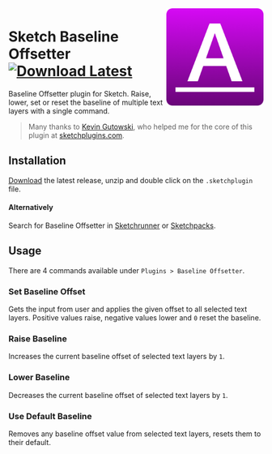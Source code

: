 <img src="https://github.com/ozgurgunes/Sketch-Baseline-Offsetter/blob/master/assets/icon.png?raw=true" alt="Sketch Baseline Offsetter" width="192" align="right" />

# Sketch Baseline Offsetter  [![Download Latest][image]][link]

[image]: https://img.shields.io/github/release/ozgurgunes/Sketch-Baseline-Offsetter.svg?label=Download
[link]: https://github.com/ozgurgunes/Sketch-Baseline-Offsetter/releases/latest/download/baseline-offsetter.sketchplugin.zip

Baseline Offsetter plugin for Sketch. Raise, lower, set or reset the baseline of multiple text layers with a single command.

> Many thanks to [Kevin Gutowski](https://github.com/KevinGutowski), who helped me for the core of this plugin at [sketchplugins.com](https://sketchplugins.com/d/2204-raise-lower-baseline-of-selected-text-layers).

## Installation

[Download][link] the latest release, unzip and double click on the `.sketchplugin` file.

#### Alternatively

Search for Baseline Offsetter in [Sketchrunner](http://sketchrunner.com/) or [Sketchpacks](https://sketchpacks.com/).

## Usage

There are 4 commands available under `Plugins > Baseline Offsetter`.

### Set Baseline Offset

Gets the input from user and applies the given offset to all selected text layers. Positive values raise, negative values lower and `0` reset the baseline.

### Raise Baseline

Increases the current baseline offset of selected text layers by `1`.

### Lower Baseline

Decreases the current baseline offset of selected text layers by `1`.

### Use Default Baseline

Removes any baseline offset value from selected text layers, resets them to their default.
